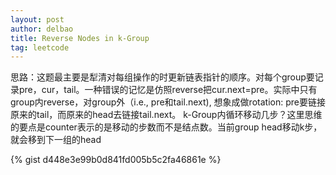```yaml
---
layout: post
author: delbao
title: Reverse Nodes in k-Group 
tag: leetcode
---
```


思路：这题最主要是犁清对每组操作的时更新链表指针的顺序。对每个group要记录pre，cur，tail。一种错误的记忆是仿照reverse把cur.next=pre。实际中只有group内reverse，对group外（i.e., pre和tail.next), 想象成做rotation: pre要链接原来的tail，而原来的head去链接tail.next。
k-Group内循环移动几步？这里思维的要点是counter表示的是移动的步数而不是结点数。当前group head移动k步，就会移到下一组的head

{% gist d448e3e99b0d841fd005b5c2fa46861e %}
